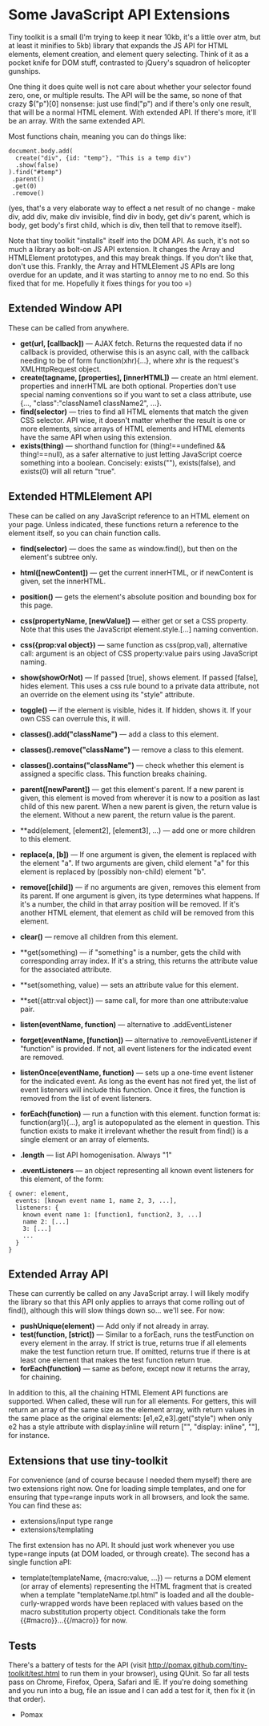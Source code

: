Some JavaScript API Extensions
==============================

Tiny toolkit is a small (I'm trying to keep it near 10kb, it's a little over atm, but at least it minifies to 5kb) library that expands the JS API for HTML elements, element creation, and element query selecting. Think of it as a pocket knife for DOM stuff, contrasted to jQuery's squadron of helicopter gunships.

One thing it does quite well is not care about whether your selector found zero, one, or multiple results. The API will be the same, so none of that crazy $("p")[0] nonsense: just use find("p") and if there's only one result, that will be a normal HTML element. With extended API. If there's more, it'll be an array. With the same extended API.

Most functions chain, meaning you can do things like:

    document.body.add(
      create("div", {id: "temp"}, "This is a temp div")
      .show(false)
    ).find("#temp")
     .parent()
     .get(0)
     .remove()

(yes, that's a very elaborate way to effect a net result of no change - make div, add div, make div invisible, find div in body, get div's parent, which is body, get body's first child, which is div, then tell that to remove itself).

Note that tiny toolkit "installs" itself into the DOM API. As such, it's not so much a library as bolt-on JS API extension. It changes the Array and HTMLElement prototypes, and this may break things. If you don't like that, don't use this. Frankly, the Array and HTMLElement JS APIs are long overdue for an update, and it was starting to annoy me to no end. So this fixed that for me. Hopefully it fixes things for you too =)

Extended Window API
-------------------

These can be called from anywhere.

* **get(url, [callback])** — AJAX fetch. Returns the requested data if no callback is provided, otherwise this is an async call, with the callback needing to be of form function(xhr){...}, where xhr is the request's XMLHttpRequest object.
* **create(tagname, [properties], [innerHTML])** — create an html element. properties and innerHTML are both optional. Properties don't use special naming conventions so if you want to set a class attribute, use {..., "class":"className1 className2", ...}.
* **find(selector)** — tries to find all HTML elements that match the given CSS selector. API wise, it doesn't matter whether the result is one or more elements, since arrays of HTML elements and HTML elements have the same API when using this extension.
* **exists(thing)** — shorthand function for (thing!==undefined && thing!==null), as a safer alternative to just letting JavaScript coerce something into a boolean. Concisely: exists(""), exists(false), and exists(0) will all return "true".

Extended HTMLElement API
------------------------

These can be called on any JavaScript reference to an HTML element on your page. Unless indicated, these functions return a reference to the element itself, so you can chain function calls.

* **find(selector)** — does the same as window.find(), but then on the element's subtree only.
* **html([newContent])** — get the current innerHTML, or if newContent is given, set the innerHTML.
* **position()** — gets the element's absolute position and bounding box for this page.
* **css(propertyName, [newValue])** — either get or set a CSS property. Note that this uses the JavaScript element.style.[...] naming convention.
* **css({prop:val object})** — same function as css(prop,val), alternative call: argument is an object of CSS property:value pairs using JavaScript naming.
* **show(showOrNot)** — If passed [true], shows element. If passed [false], hides element. This uses a css rule bound to a private data attribute, not an override on the element using its "style" attribute.
* **toggle()** — if the element is visible, hides it. If hidden, shows it. If your own CSS can overrule this, it will.
* **classes().add("className")** — add a class to this element.
* **classes().remove("className")** — remove a class to this element.
* **classes().contains("className")** — check whether this element is assigned a specific class. This function breaks chaining.

* **parent([newParent])** — get this element's parent. If a new parent is given, this element is moved from wherever it is now to a position as last child of this new parent. When a new parent is given, the return value is the element. Without a new parent, the return value is the parent.
* **add(element, [element2], [element3], ...) — add one or more children to this element.
* **replace(a, [b])** — If one argument is given, the element is replaced with the element "a". If two arguments are given, child element "a" for this element is replaced by (possibly non-child) element "b".
* **remove([child])** — if no arguments are given, removes this element from its parent. If one argument is given, its type determines what happens. If it's a number, the child in that array position will be removed. If it's another HTML element, that element as child will be removed from this element.
* **clear()** — remove all children from this element.

* **get(something) — if "something" is a number, gets the child with corresponding array index. If it's a string, this returns the attribute value for the associated attribute.
* **set(something, value) — sets an attribute value for this element.
* **set({attr:val object}) — same call, for more than one attribute:value pair.

* **listen(eventName, function)** — alternative to .addEventListener
* **forget(eventName, [function])** — alternative to .removeEventListener if "function" is provided. If not, all event listeners for the indicated event are removed.
* **listenOnce(eventName, function)** — sets up a one-time event listener for the indicated event. As long as the event has not fired yet, the list of event listeners will include this function. Once it fires, the function is removed from the list of event listeners.
* **forEach(function)** — run a function with this element. function format is: function(arg1){...}, arg1 is autopopulated as the element in question. This function exists to make it irrelevant whether the result from find() is a single element or an array of elements.

* **.length** — list API homogenisation. Always "1"
* **.eventListeners** — an object representing all known event listeners for this element, of the form:

```
{ owner: element,
  events: [known event name 1, name 2, 3, ...],
  listeners: {
    known event name 1: [function1, function2, 3, ...]
    name 2: [...]
    3: [...]
    ...
  }
}
```

Extended Array API
------------------

These can currently be called on any JavaScript array. I will likely modify the library so that this API only applies to arrays that come rolling out of find(), although this will slow things down so... we'll see. For now:

* **pushUnique(element)** — Add only if not already in array.
* **test(function, [strict])** — Similar to a forEach, runs the testFunction on every element in the array. If strict is true, returns true if all elements make the test function return true. If omitted, returns true if there is at least one element that makes the test function return true.
* **forEach(function)** — same as before, except now it returns the array, for chaining.

In addition to this, all the chaining HTML Element API functions are supported. When called, these will run for all elements. For getters, this will return an array of the same size as the element array, with return values in the same place as the original elements: [e1,e2,e3].get("style") when only e2 has a style attribute with display:inline will return ["", "display: inline", ""], for instance.


Extensions that use tiny-toolkit
--------------------------------

For convenience (and of course because I needed them myself) there are two extensions right now. One for loading simple templates, and one for ensuring that type=range inputs work in all browsers, and look the same. You can find these as:

* extensions/input type range
* extensions/templating

The first extension has no API. It should just work whenever you use type=range inputs (at DOM loaded, or through create). The second has a single function aPI:

* template(templateName, {macro:value, ...}) — returns a DOM element (or array of elements) representing the HTML fragment that is created when a template "templateName.tpl.html" is loaded and all the double-curly-wrapped words have been replaced with values based on the macro substitution property object. Conditionals take the form {{#macro}}...{{/macro}} for now.

Tests
-----

There's a battery of tests for the API (visit http://pomax.github.com/tiny-toolkit/test.html to run them in your browser), using QUnit. So far all tests pass on Chrome, Firefox, Opera, Safari and IE. If you're doing something and you run into a bug, file an issue and I can add a test for it, then fix it (in that order).

- Pomax